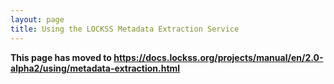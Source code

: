 ```yaml
---
layout: page
title: Using the LOCKSS Metadata Extraction Service
---
```


**This page has moved to <https://docs.lockss.org/projects/manual/en/2.0-alpha2/using/metadata-extraction.html>**
